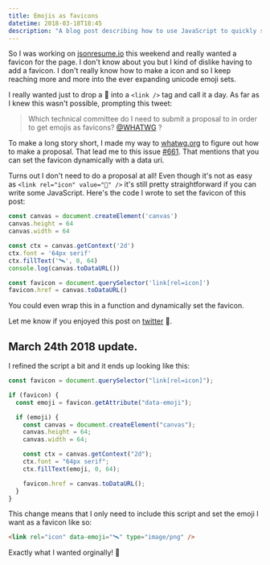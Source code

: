 ```yaml
---
title: Emojis as favicons
datetime: 2018-03-18T18:45
description: "A blog post describing how to use JavaScript to quickly set a websites favicon to a emoji"
---
```


<link rel="stylesheet" href="/code-highlight-github.css" />

So I was working on [jsonresume.io](https://jsonresume.io) this weekend and really wanted a favicon for the page. I don't know about you but I kind of dislike having to add a favicon. I don't really know how to make a icon and so I keep reaching more and more into the ever expanding unicode emoji sets.

I really wanted just to drop a 📝 into a `<link />` tag and call it a day. As far as I knew this wasn't possible, prompting this tweet:

<blockquote>
  <p>Which technical committee do I need to submit a proposal to in order to get emojis as favicons?  <a href="https://twitter.com/WHATWG?ref_src=twsrc%5Etfw">@WHATWG</a> ?</p>
</blockquote>

To make a long story short, I made my way to [whatwg.org](https://whatwg.org/) to figure out how to make a proposal. That lead me to this issue [#661](https://github.com/whatwg/html/issues/661). That mentions that you can set the favicon dynamically with a data uri.

Turns out I don't need to do a proposal at all! Even though it's not as easy as `<link rel="icon" value="🍕" />` it's still pretty straightforward if you can write some JavaScript. Here's the code I wrote to set the favicon of this post:

```js
const canvas = document.createElement('canvas')
canvas.height = 64
canvas.width = 64

const ctx = canvas.getContext('2d')
ctx.font = '64px serif'
ctx.fillText('🛰', 0, 64)
console.log(canvas.toDataURL())

const favicon = document.querySelector('link[rel=icon]')
favicon.href = canvas.toDataURL()
```

You could even wrap this in a function and dynamically set the favicon.

Let me know if you enjoyed this post on [twitter](https://twitter.com/koddsson) 🙌.

## <time datetime="2018-03-24T22:00">March 24th 2018</time> update.

I refined the script a bit and it ends up looking like this:

```js
const favicon = document.querySelector("link[rel=icon]");

if (favicon) {
  const emoji = favicon.getAttribute("data-emoji");

  if (emoji) {
    const canvas = document.createElement("canvas");
    canvas.height = 64;
    canvas.width = 64;

    const ctx = canvas.getContext("2d");
    ctx.font = "64px serif";
    ctx.fillText(emoji, 0, 64);

    favicon.href = canvas.toDataURL();
  }
}
```

This change means that I only need to include this script and set the emoji I want as a favicon like so:

```html
<link rel="icon" data-emoji="🛰" type="image/png" />
```

Exactly what I wanted orginally! 🤙
